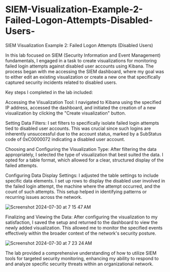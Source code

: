 # SIEM-Visualization-Example-2-Failed-Logon-Attempts-Disabled-Users-
SIEM Visualization Example 2: Failed Logon Attempts (Disabled Users)

 In this lab focused on SIEM (Security Information and Event Management) fundamentals, I engaged in a task to create visualizations for monitoring failed login attempts against disabled user accounts using Kibana. The process began with me accessing the SIEM dashboard, where my goal was to either edit an existing visualization or create a new one that specifically captured security incidents related to disabled users.

Key steps I completed in the lab included:

Accessing the Visualization Tool: I navigated to Kibana using the specified IP address, accessed the dashboard, and initiated the creation of a new visualization by clicking the "Create visualization" button.

Setting Data Filters: I set filters to specifically isolate failed login attempts tied to disabled user accounts. This was crucial since such logins are inherently unsuccessful due to the account status, marked by a SubStatus code of 0xC0000072 indicating a disabled user account.

Choosing and Configuring the Visualization Type: After filtering the data appropriately, I selected the type of visualization that best suited the data. I opted for a table format, which allowed for a clear, structured display of the failed attempts.

Configuring Data Display Settings: I adjusted the table settings to include specific data elements. I set up rows to display the disabled user involved in the failed login attempt, the machine where the attempt occurred, and the count of such attempts. This setup helped in identifying patterns or recurring issues across the network.

![Screenshot 2024-07-30 at 7 15 47 AM](https://github.com/user-attachments/assets/188b453e-df9c-48d6-aeb4-a85f555de290)

Finalizing and Viewing the Data: After configuring the visualization to my satisfaction, I saved the setup and returned to the dashboard to view the newly added visualization. This allowed me to monitor the specified events effectively within the broader context of the network's security posture.

![Screenshot 2024-07-30 at 7 23 24 AM](https://github.com/user-attachments/assets/3f087000-e16e-496c-b843-87665d502fa3)


The lab provided a comprehensive understanding of how to utilize SIEM tools for targeted security monitoring, enhancing my ability to respond to and analyze specific security threats within an organizational network.
